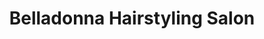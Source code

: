 ---
title: "Belladonna Hairstyling Salon"
url: /huntington/belladonna-hairstyling-salon/
shop: Friseur
---